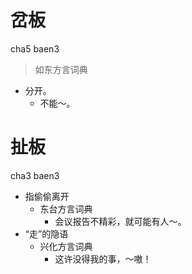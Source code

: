 # 岔板
cha5 baen3
> 如东方言词典
- 分开。
  - 不能～。

# 扯板
cha3 baen3
+ 指偷偷离开
  * 东台方言词典
    - 会议报告不精彩，就可能有人～。
+ “走”的隐语
  * 兴化方言词典
    - 这许没得我的事，～嗷！
